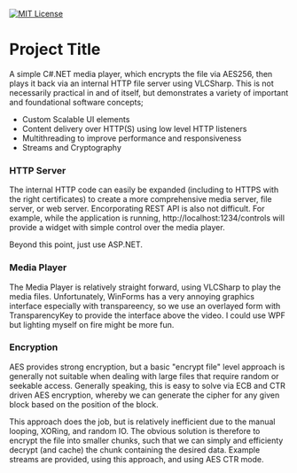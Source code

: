 
[![MIT License](https://img.shields.io/badge/License-MIT-green.svg)](https://choosealicense.com/licenses/mit/)

# Project Title

A simple C#.NET media player, which encrypts the file via AES256, then plays it back via an internal HTTP file server using VLCSharp. This is not necessarily practical in and of itself, but demonstrates a variety of important and foundational software concepts;

- Custom Scalable UI elements
- Content delivery over HTTP(S) using low level HTTP listeners
- Multithreading to improve performance and responsiveness
- Streams and Cryptography

### HTTP Server

The internal HTTP code can easily be expanded (including to HTTPS with the right certificates) to create a more comprehensive media server, file server, or web server. Encorporating REST API is also not difficult. For example, while the application is running, http://localhost:1234/controls will provide a widget with simple control over the media player.

Beyond this point, just use ASP.NET.

### Media Player

The Media Player is relatively straight forward, using VLCSharp to play the media files. Unfortunately, WinForms has a very annoying graphics interface especially with transpareency, so we use an overlayed form with TransparencyKey to provide the interface above the video. I could use WPF but lighting myself on fire might be more fun.

### Encryption

AES provides strong encryption, but a basic "encrypt file" level approach is generally not suitable when dealing with large files that require random or seekable access. Generally speaking, this is easy to solve via ECB and CTR driven AES encryption, whereby we can generate the cipher for any given block based on the position of the block.

This approach does the job, but is relatively inefficient due to the manual looping, XORing, and random IO. The obvious solution is therefore to encrypt the file into smaller chunks, such that we can simply and efficienty decrypt (and cache) the chunk containing the desired data. Example streams are provided, using this approach, and using AES CTR mode.
